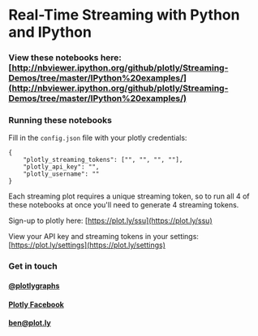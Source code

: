 # Real-Time Streaming with Python and IPython

### View these notebooks here: [http://nbviewer.ipython.org/github/plotly/Streaming-Demos/tree/master/IPython%20examples/](http://nbviewer.ipython.org/github/plotly/Streaming-Demos/tree/master/IPython%20examples/)

### Running these notebooks
Fill in the `config.json` file with your plotly credentials:
```
{
    "plotly_streaming_tokens": ["", "", "", ""],
    "plotly_api_key": "",
    "plotly_username": ""
}
```

Each streaming plot requires a unique streaming token, so to run all 4 of these notebooks at once you'll need to generate 4 streaming tokens.

Sign-up to plotly here: [https://plot.ly/ssu](https://plot.ly/ssu)

View your API key and streaming tokens in your settings: [https://plot.ly/settings](https://plot.ly/settings)

### Get in touch
#### [@plotlygraphs](https://twitter.com/plotlygraphs)
#### [Plotly Facebook](https://facebook.com/plotly)
#### <ben@plot.ly>
